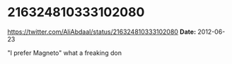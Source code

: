# 216324810333102080
https://twitter.com/AliAbdaal/status/216324810333102080
**Date:** 2012-06-23

"I prefer Magneto" what a freaking don
